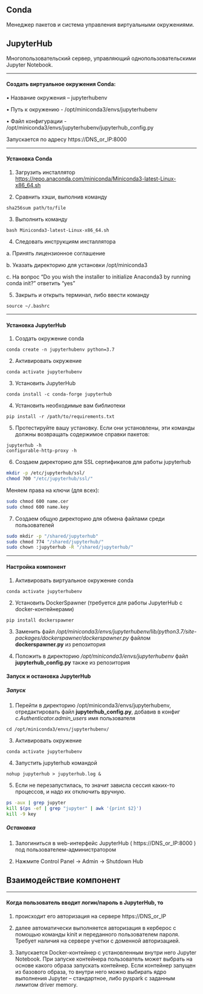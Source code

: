 ## Conda 
Менеджер пакетов и система управления виртуальными окружениями.

## JupyterHub 
Многопользовательский сервер, управляющий однопользовательскими Jupyter Notebook. 

-----------
#### Создать виртуальное окружения Conda:

•	Название окружения – jupyterhubenv

•	Путь к окружению - /opt/miniconda3/envs/jupyterhubenv

•	Файл конфигурации - /opt/miniconda3/envs/jupyterhubenv/jupyterhub_config.py

Запускается по адресу https://DNS_or_IP:8000

-----------
#### Установка Conda
1.	Загрузить инсталлятор https://repo.anaconda.com/miniconda/Miniconda3-latest-Linux-x86_64.sh

2.	Сравнить хэши, выполнив команду 

`sha256sum path/to/file`

3.	Выполнить команду 

`bash Miniconda3-latest-Linux-x86_64.sh`

4.	Следовать инструкциям инсталлятора 

a.	Принять лицензионное соглашение

b.	Указать директорию для установки /opt/miniconda3

c.	На вопрос “Do you wish the installer to initialize Anaconda3 by running conda init?” ответить “yes”

5.	Закрыть и открыть терминал, либо ввести команду 

`source ~/.bashrc`

-----------
#### Установка JupyterHub

1.	Создать окружение conda 

`conda create -n jupyterhubenv python=3.7`

2.	Активировать окружение 

`conda activate jupyterhubenv`

3.	Установить JupyterHub 

`conda install -c conda-forge jupyterhub`

4. Установить необходимые вам библиотеки

`pip install -r /path/to/requirements.txt`

5. Протестируйте вашу установку. Если они установлены, эти команды должны возвращать содержимое справки пакетов:
```
jupyterhub -h
configurable-http-proxy -h
```

6. Создаем директорию для SSL сертификатов для работы jupyterhub
```bash
mkdir -p /etc/jupyterhub/ssl/
chmod 700 "/etc/jupyterhub/ssl/"
```

Меняем права на ключи (для всех):
```bash
sudo chmod 600 name.cer
sudo chmod 600 name.key
```

7. Создаем общую директорию для обмена файлами среди пользователей
```bash
sudo mkdir -p "/shared/jupyterhub"
sudo chmod 774 "/shared/jupyterhub/"
sudo chown :jupyterhub -R "/shared/jupyterhub/"
```

-----------
#### Настройка компонент
1.	Активировать виртуальное окружение conda

`conda activate jupyterhubenv`

2.	Установить DockerSpawner (требуется для работы JupyterHub с docker-контейнерами) 

`pip install dockerspawner`

3.	Заменить файл */opt/miniconda3/envs/jupyterhubenv/lib/python3.7/site-packages/dockerspawner/dockerspawner.py* файлом **dockerspawner.py** из репозитория

4.	Положить в директорию */opt/miniconda3/envs/jupyterhubenv* файл **jupyterhub_config.py** также из репозитория

#### Запуск и остановка JupyterHub
##### Запуск
1.	Перейти в директорию /opt/miniconda3/envs/jupyterhubenv, отредактировать файл **jupyterhub_config.py**, добавив в конфиг *c.Authenticator.admin_users* имя пользователя

`cd /opt/miniconda3/envs/jupyterhubenv/`

3. Активировать окружение 

`conda activate jupyterhubenv`

4. Запустить jupyterhub командой 

`nohup jupyterhub > jupyterhub.log &`

5. Если не перезапустилась, то значит зависла сессия каких-то процессов, и надо их отключить вручную.
```bash
ps -aux | grep jupyter
kill $(ps -ef | grep "jupyter" | awk '{print $2}')
kill -9 key
```

##### Остановка
1.	Залогиниться в web-интерфейс JupyterHub ( https://DNS_or_IP:8000 ) под пользователем-администратором

2.	Нажмите Control Panel -> Admin -> Shutdown Hub


## Взаимодействие компонент
-----------
#### Когда пользователь вводит логин/пароль в JupyterHub, то 

1.	происходит его авторизация на сервере https://DNS_or_IP

2.	далее автоматически выполняется авторизация в керберос с помощью команды kinit и переданного пользователем пароля. Требует наличия на сервере учетки с доменной авторизацией.

3.	Запускается Docker-контейнер с установленным внутри него Jupyter Notebook. При запуске контейнера пользователь может выбрать на основе какого образа запускать контейнер. Если контейнер запущен из базового образа, то внутри него можно выбирать ядро выполнения Jupyter – стандартное, либо pyspark с заданным лимитом driver memory.
